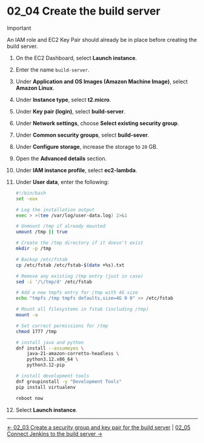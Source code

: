 # 02_04 Create the build server

> [!IMPORTANT]
> An IAM role and EC2 Key Pair should already be in place before creating the build server.

1. On the EC2 Dashboard, select **Launch instance**.
1. Enter the name `build-server`.
1. Under **Application and OS Images (Amazon Machine Image)**, select **Amazon Linux**.
1. Under **Instance type**, select **t2.micro**.
1. Under **Key pair (login)**, select **build-server**.
1. Under **Network settings**, choose **Select existing security group**.
1. Under **Common security groups**, select **build-sever**.
1. Under **Configure storage**, increase the storage to `20` GB.
1. Open the **Advanced details** section.
1. Under **IAM instance profile**, select **ec2-lambda**.
1. Under **User data**, enter the following:

    ```bash
    #!/bin/bash
    set -eux

    # Log the installation output
    exec > >(tee /var/log/user-data.log) 2>&1

    # Unmount /tmp if already mounted
    umount /tmp || true

    # Create the /tmp directory if it doesn't exist
    mkdir -p /tmp

    # Backup /etc/fstab
    cp /etc/fstab /etc/fstab-$(date +%s).txt

    # Remove any existing /tmp entry (just in case)
    sed -i '/\/tmp/d' /etc/fstab

    # Add a new tmpfs entry for /tmp with 4G size
    echo "tmpfs /tmp tmpfs defaults,size=4G 0 0" >> /etc/fstab

    # Mount all filesystems in fstab (including /tmp)
    mount -a

    # Set correct permissions for /tmp
    chmod 1777 /tmp

    # install java and python
    dnf install --assumeyes \
        java-21-amazon-corretto-headless \
        python3.12.x86_64 \
        python3.12-pip

    # install development tools
    dnf groupinstall -y "Development Tools"
    pip install virtualenv

    reboot now
    ```

1. Select **Launch instance**.

<!-- FooterStart -->
---
[← 02_03 Create a security group and key pair for the build server](../02_03_create_a_security_group_key_pair_for_the_build_server/README.md) | [02_05 Connect Jenkins to the build server →](../02_05_connect_jenkins_to_the_build_server/README.md)
<!-- FooterEnd -->
